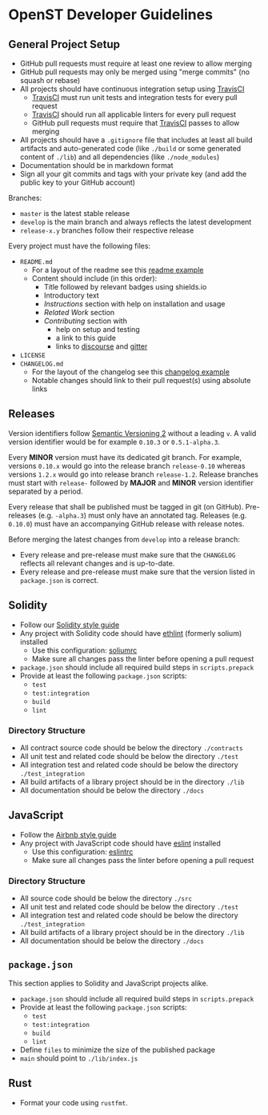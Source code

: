 # OpenST Developer Guidelines

## General Project Setup

* GitHub pull requests must require at least one review to allow merging
* GitHub pull requests may only be merged using "merge commits" (no squash or rebase)
* All projects should have continuous integration setup using [TravisCI]
  * [TravisCI] must run unit tests and integration tests for every pull request
  * [TravisCI] should run all applicable linters for every pull request
  * GitHub pull requests must require that [TravisCI] passes to allow merging
* All projects should have a `.gitignore` file that includes at least all build artifacts and auto-generated code (like `./build` or some generated content of `./lib`) and all dependencies (like `./node_modules`)
* Documentation should be in markdown format
* Sign all your git commits and tags with your private key (and add the public key to your GitHub account)

Branches:

* `master` is the latest stable release
* `develop` is the main branch and always reflects the latest development
* `release-x.y` branches follow their respective release

Every project must have the following files:

* `README.md`
  * For a layout of the readme see this [readme example]
  * Content should include (in this order):
    * Title followed by relevant badges using shields.io
    * Introductory text
    * *Instructions* section with help on installation and usage
    * *Related Work* section
    * *Contributing* section with
      * help on setup and testing
      * a link to this guide
      * links to [discourse] and [gitter]
* `LICENSE`
* `CHANGELOG.md`
  * For the layout of the changelog see this [changelog example]
  * Notable changes should link to their pull request(s) using absolute links

## Releases

Version identifiers follow [Semantic Versioning 2] without a leading `v`.
A valid version identifier would be for example `0.10.3` or `0.5.1-alpha.3`.

Every **MINOR** version must have its dedicated git branch.
For example, versions `0.10.x` would go into the release branch `release-0.10` whereas versions `1.2.x` would go into release branch `release-1.2`.
Release branches must start with `release-` followed by **MAJOR** and **MINOR** version identifier separated by a period.

Every release that shall be published must be tagged in git (on GitHub).
Pre-releases (e.g. `-alpha.3`) must only have an annotated tag.
Releases (e.g. `0.10.0`) must have an accompanying GitHub release with release notes.

Before merging the latest changes from `develop` into a release branch:

* Every release and pre-release must make sure that the `CHANGELOG` reflects all relevant changes and is up-to-date.
* Every release and pre-release must make sure that the version listed in `package.json` is correct.

## Solidity

* Follow our [Solidity style guide]
* Any project with Solidity code should have [ethlint] (formerly solium) installed
  * Use this configuration: [soliumrc]
  * Make sure all changes pass the linter before opening a pull request
* `package.json` should include all required build steps in `scripts.prepack`
* Provide at least the following `package.json` scripts:
  * `test`
  * `test:integration`
  * `build`
  * `lint`

### Directory Structure

* All contract source code should be below the directory `./contracts`
* All unit test and related code should be below the directory `./test`
* All integration test and related code should be below the directory `./test_integration`
* All build artifacts of a library project should be in the directory `./lib`
* All documentation should be below the directory `./docs`

## JavaScript

* Follow the [Airbnb style guide]
* Any project with JavaScript code should have [eslint] installed
  * Use this configuration: [eslintrc]
  * Make sure all changes pass the linter before opening a pull request

### Directory Structure

* All source code should be below the directory `./src`
* All unit test and related code should be below the directory `./test`
* All integration test and related code should be below the directory `./test_integration`
* All build artifacts of a library project should be in the directory `./lib`
* All documentation should be below the directory `./docs`

## `package.json`

This section applies to Solidity and JavaScript projects alike.

* `package.json` should include all required build steps in `scripts.prepack`
* Provide at least the following `package.json` scripts:
  * `test`
  * `test:integration`
  * `build`
  * `lint`
* Define `files` to minimize the size of the published package
* `main` should point to `./lib/index.js`

## Rust

* Format your code using `rustfmt`.

[airbnb style guide]: https://github.com/airbnb/javascript
[changelog example]: https://github.com/OpenSTFoundation/mosaic-contracts/blob/develop/CHANGELOG.md
[discourse]: https://discuss.openst.org/
[eslint]: https://eslint.org/
[eslintrc]: ./.eslintrc.json
[ethlint]: https://github.com/duaraghav8/Ethlint
[gitter]: https://gitter.im/OpenSTFoundation/SimpleToken
[readme example]: https://github.com/OpenSTFoundation/mosaic.js/blob/develop/README.MD
[semantic versioning 2]: https://semver.org/
[solidity style guide]: ./SOLIDITY_STYLE_GUIDE.md
[soliumrc]: ./.soliumrc.json
[travisci]: https://travis-ci.org/
